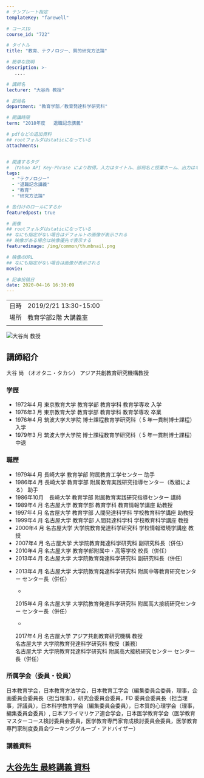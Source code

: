 ```yaml
---
# テンプレート指定
templateKey: "farewell"

# コースID
course_id: "722"

# タイトル
title: "教育、テクノロジー、質的研究方法論"

# 簡単な説明
description: >-
   ....

# 講師名
lecturer: "大谷尚 教授"

# 部局名
department: "教育学部／教育発達科学研究科"

# 開講時限
term: "2018年度	退職記念講義"

# pdfなどの追加資料
## rootフォルダはstaticになっている
attachments:


# 関連するタグ
# （Yahoo API Key-Phrase により取得。入力はタイトル、部局名と授業ホーム、出力はキーフレーズ（tags））
tags:
  - "テクノロジー"
  - "退職記念講義"
  - "教育"
  - "研究方法論"

# 色付けのロールにするか
featuredpost: true

# 画像
## rootフォルダはstaticになっている
## なにも指定がない場合はデフォルトの画像が表示される
## 映像がある場合は映像優先で表示する
featuredimage: /img/common/thumbnail.png

# 映像のURL
## なにも指定がない場合は画像が表示される
movie: 

# 記事投稿日
date: 2020-04-16 16:30:09
---
```


|   |   |
|---|---|
| 日時 | 2019/2/21  13:30-15:00 |
| 場所 | 教育学部2階 大講義室 |
|   |   |





![大谷尚 教授](https://ocw.nagoya-u.jp/files/722/otanisensei.jpg) 

## 講師紹介

大谷 尚 （オオタニ・タカシ） アジア共創教育研究機構教授

### 学歴

* 1972年4 月  東京教育大学 教育学部 教育学科 教育学専攻 入学
* 1976年3 月  東京教育大学 教育学部 教育学科 教育学専攻 卒業
* 1976年4 月  筑波大学大学院 博士課程教育学研究科（ 5 年一貫制博士課程） 入学
* 1979年3 月  筑波大学大学院 博士課程教育学研究科（ 5 年一貫制博士課程） 中退

### 職歴

* 1979年4 月  長崎大学 教育学部 附属教育工学センター 助手
* 1986年4 月  長崎大学 教育学部 附属教育実践研究指導センター（改組による） 助手
* 1986年10月 &nbsp;&ensp;長崎大学 教育学部 附属教育実践研究指導センター 講師
* 1989年4 月  名古屋大学 教育学部 教育学科 教育情報学講座 助教授
* 1997年4 月  名古屋大学 教育学部 人間発達科学科 学校教育科学講座 助教授
* 1999年4 月  名古屋大学 教育学部 人間発達科学科 学校教育科学講座 教授
* 2000年4 月  名古屋大学 大学院教育発達科学研究科 学校情報環境学講座 教授
* 2007年4 月  名古屋大学 大学院教育発達科学研究科 副研究科長（併任）
* 2010年4 月  名古屋大学 教育学部附属中・高等学校 校長（併任）
* 2013年4 月  名古屋大学 大学院教育発達科学研究科 副研究科長（併任）
* <p style="
margin: 0 0 0 0;
padding: 0;
text-indent: -7em;
padding-left: 7em;"
>
2013年4 月  名古屋大学 大学院教育発達科学研究科 附属中等教育研究センター センター長（併任）
</p>

* <p style="margin: 0 0 0 0;padding: 0;text-indent: -7em;padding-left: 7em;">
2015年4 月  名古屋大学 大学院教育発達科学研究科 附属高大接続研究センター センター長（併任）
</p>

* <p style="margin: 0 0 0 0;padding: 0;text-indent: -7em;padding-left: 7em;">
2017年4 月  名古屋大学 アジア共創教育研究機構 教授<br /> 名古屋大学 大学院教育発達科学研究科 教授（兼務）<br /> 名古屋大学 大学院教育発達科学研究科 附属高大接続研究センター センター長（併任） </ul>
</p></ul>

### 所属学会（委員・役員）

日本教育学会，日本教育方法学会，日本教育工学会（編集委員会委員，理事，企画委員会委員長（担当理事），研究会委員会委員，FD 委員会委員長（担当理事，評議員），日本科学教育学会（編集委員会委員），日本質的心理学会（理事，編集委員会委員）, 日本プライマリケア連合学会，日本医学教育学会（医学教育マスターコース検討委員会委員，医学教育専門家育成検討委員会委員，医学教育専門家制度委員会ワーキンググループ・アドバイザー）


### 講義資料

[大谷先生 最終講義 資料](https://ocw.nagoya-u.jp/files/722/slides.pdf) 
-----